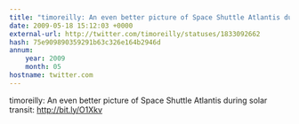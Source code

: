 ```yaml
---
title: "timoreilly: An even better picture of Space Shuttle Atlantis during solar  transit: http://bit.ly/O1Xkv"
date: 2009-05-18 15:12:03 +0000
external-url: http://twitter.com/timoreilly/statuses/1833092662
hash: 75e909890359291b63c326e164b2946d
annum:
    year: 2009
    month: 05
hostname: twitter.com
---
```


timoreilly: An even better picture of Space Shuttle Atlantis during solar transit: http://bit.ly/O1Xkv
